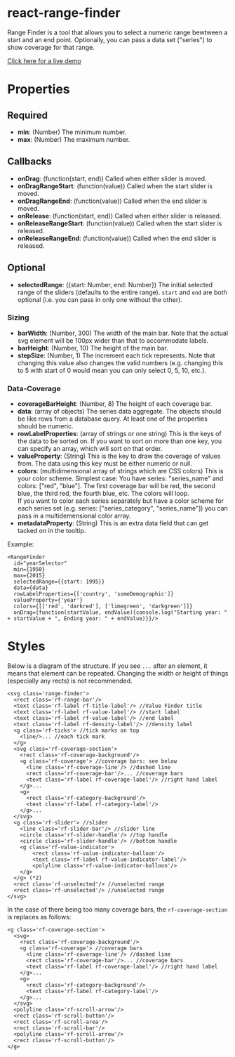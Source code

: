 react-range-finder
==================

Range Finder is a tool that allows you to select a numeric range bewtween a start and an end point. Optionally, you can pass a data set ("series") to show coverage for that range.

[Click here for a live demo](http://yeahbuthats.github.io/react-range-finder/)

Properties
==========

Required
--------

* **min**: (Number) The minimum number.
* **max**: (Number) The maximum number.

Callbacks
---------

* **onDrag**: (function(start, end)) Called when either slider is moved.
* **onDragRangeStart**: (function(value)) Called when the start slider is moved.
* **onDragRangeEnd**: (function(value)) Called when the end slider is moved.
* **onRelease**: (function(start, end)) Called when either slider is released.
* **onReleaseRangeStart**: (function(value)) Called when the start slider is released.
* **onReleaseRangeEnd**: (function(value)) Called when the end slider is released.

Optional
--------

* **selectedRange**: ({start: Number, end: Number}) The initial selected range of the sliders (defaults to the entire range). `start` and `end` are both optional (i.e. you can pass in only one without the other).

### Sizing ###

* **barWidth**: (Number, 300) The width of the main bar. Note that the actual svg element will be 100px wider than that to accommodate labels.
* **barHeight**: (Number, 10) The height of the main bar.
* **stepSize**: (Number, 1) The increment each tick represents. Note that changing this value also changes the valid numbers (e.g. changing this to 5 with start of 0 would mean you can only select 0, 5, 10, etc.).

### Data-Coverage ###

* **coverageBarHeight**: (Number, 8) The height of each coverage bar.
* **data**: (array of objects) The series data aggregate. The objects should be like rows from a database query. At least one of the properties should be numeric.
* **rowLabelProperties**: (array of strings or one string) This is the keys of the data to be sorted on. If you want to sort on more than one key, you can specify an array, which will sort on that order.
* **valueProperty**: (String) This is the key to draw the coverage of values from. The data using this key must be either numeric or null.
* **colors**: (multidimensional array of strings which are CSS colors) This is your color scheme. Simplest case: You have series: "series_name" and colors: ["red", "blue"]. The first coverage bar will be red, the second blue, the third red, the fourth blue, etc. The colors will loop.  
If you want to color each series separately but have a color scheme for each series set (e.g. series: ["series_category", "series_name"]) you can pass in a multidemensional color array.
* **metadataProperty**: (String) This is an extra data field that can get tacked on in the tooltip.

Example:

    <RangeFinder 
      id="yearSelector"
      min={1950}
      max={2015}
      selectedRange={{start: 1995}}
      data={data}
      rowLabelProperties={['country', 'someDemographic']}
      valueProperty={'year'}
      colors={[['red', 'darkred'], ['limegreen', 'darkgreen']]}
      onDrag={function(startValue, endValue){console.log("Starting year: " + startValue + ", Ending year: " + endValue)}}/>

Styles
======

Below is a diagram of the structure. If you see `...` after an element, it means that element can be repeated. Changing the width or height of things (especially any rects) is not recommended.

    <svg class='range-finder'>
      <rect class='rf-range-bar'/>
      <text class='rf-label rf-title-label'/> //Value Finder title
      <text class='rf-label rf-value-label'/> //start label
      <text class='rf-label rf-value-label'/> //end label
      <text class='rf-label rf-density-label'/> //density label
      <g class='rf-ticks'> //tick marks on top
        <line/>... //each tick mark
      </g>
      <svg class='rf-coverage-section'>
        <rect class='rf-coverage-background'/>
        <g class='rf-coverage'> //coverage bars: see below
          <line class='rf-coverage-line'/> //dashed line
          <rect class='rf-coverage-bar'/>... //coverage bars
          <text class='rf-label rf-coverage-label'/> //right hand label
        </g>...
        <g>
          <rect class='rf-category-background'/>
          <text class='rf-label rf-category-label'/>
        </g>...
      </svg>
      <g class='rf-slider'> //slider
        <line class='rf-slider-bar'/> //slider line
        <circle class='rf-slider-handle'/> //top handle
        <circle class='rf-slider-handle'/> //bottom handle
        <g class='rf-value-indicator'>
            <rect class='rf-value-indicator-balloon'/>
            <text class='rf-label rf-value-indicator-label'/>
            <polyline class='rf-value-indicator-balloon'/>
        </g>
      </g> (*2)
      <rect class='rf-unselected'/> //unselected range
      <rect class='rf-unselected'/> //unselected range
    </svg>

In the case of there being too many coverage bars, the `rf-coverage-section` is replaces as follows:

    <g class='rf-coverage-section'>
      <svg>
        <rect class='rf-coverage-background'/>
        <g class='rf-coverage'> //coverage bars
          <line class='rf-coverage-line'/> //dashed line
          <rect class='rf-coverage-bar'/>... //coverage bars
          <text class='rf-label rf-coverage-label'/> //right hand label
        </g>...
        <g>
          <rect class='rf-category-background'/>
          <text class='rf-label rf-category-label'/>
        </g>...
      </svg>
      <polyline class='rf-scroll-arrow'/>
      <rect class='rf-scroll-button'/>
      <rect class='rf-scroll-area'/>
      <rect class='rf-scroll-bar'/>
      <polyline class='rf-scroll-arrow'/>
      <rect class='rf-scroll-button'/>
    </g>
